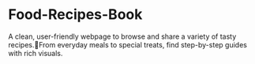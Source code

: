 # Food-Recipes-Book
A clean, user-friendly webpage to browse and share a variety of tasty recipes.🥗From everyday meals to special treats, find step-by-step guides with rich visuals.
